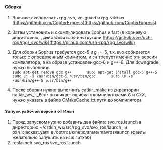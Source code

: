 #### Сборка

1. Вначале скопировать rpg-svo, vo-guard и rpg-vikit из [https://github.com/CopterExpress](https://github.com/CopterExpress)
2. Затем установить и скомпилировать Sophus и fast \(в корневую директорию, , действовать по инструкции [https://github.com/uzh-rpg/rpg\_svo/wiki](https://github.com/uzh-rpg/rpg_svo/wiki)

3. Для сборки Sophus требуется gcc-5 и g++-5, т.к. svo собирается только с определённым коммитом, и он требует именно эти версии компилятора, а на образе установлен gcc-6 и g++-6. Для downgrade нужно выполнить  
   `sudo apt-get remove gcc g++      
    sudo apt-get install gcc-5 g++-5      
    sudo ln -s /usr/bin/gcc-5 /usr/bin/gcc      
    sudo ln -s /usr/bin/g++-5 /usr/bin/g++`

4. После сборки нужно выполнить catkin\_make из директории catkin\_ws_. _Если возникает ошибка с компиляторами C и СXX, нужно указать в файле CMakeCache.txt пути до компилятора

#### Запуск рабочей версии от Ильи

1. Перед запуском нужно добавить два файла: svo\_ros.launch в директорию ~/catkin\_ws/src/rpg\_svo/svo\_ros/launch\_ и px4\_blacklist.yaml в /opt/ros/kinetic/share/mavros/launch \(файлы желательно запушить на наш гитхаб\)
2. roslaunch svo\_ros svo\_ros.launch



